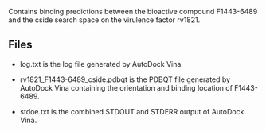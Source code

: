 Contains binding predictions between the bioactive compound F1443-6489 and the cside search space on the virulence factor rv1821.

## Files

- log.txt is the log file generated by AutoDock Vina.

- rv1821_F1443-6489_cside.pdbqt is the PDBQT file generated by AutoDock Vina containing the orientation and binding location of F1443-6489.

- stdoe.txt is the combined STDOUT and STDERR output of AutoDock Vina.

